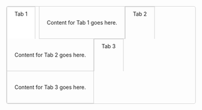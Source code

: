 <div class="tabs">
  <input type="radio" id="tab1" name="tabs" checked>
  <label for="tab1">Tab 1</label>
  <div class="tab">
    <p>Content for Tab 1 goes here.</p>
  </div>

  <input type="radio" id="tab2" name="tabs">
  <label for="tab2">Tab 2</label>
  <div class="tab">
    <p>Content for Tab 2 goes here.</p>
  </div>

  <input type="radio" id="tab3" name="tabs">
  <label for="tab3">Tab 3</label>
  <div class="tab">
    <p>Content for Tab 3 goes here.</p>
  </div>
</div>

<style>
.tabs {
  display: flex;
  flex-wrap: wrap;
  margin: 0;
  padding: 0;
  list-style: none;
  border: 1px solid #ccc;
  border-radius: 5px;
}

.tabs label {
  display: block;
  padding: 10px 20px;
  margin-right: 10px;
  border: 1px solid #ccc;
  border-bottom: none;
  cursor: pointer;
}

.tabs label:hover {
  background-color: #f9f9f9;
}

.tabs input[type="radio"] {
  display: none;
}

.tabs input[type="radio"]:checked + label {
  background-color: #fff;
  border-color: #ccc;
  border-bottom-color: #fff;
}

.tab {
  display: none;
  padding: 20px;
  border: 1px solid #ccc;
  border-top: none;
}

.tabs input[type="radio"]:checked ~ .tab {
  display: block;
}
</style>
